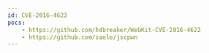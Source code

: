 ```yaml
---
id: CVE-2016-4622
pocs:
    - https://github.com/hdbreaker/WebKit-CVE-2016-4622
    - https://github.com/saelo/jscpwn
---
```

